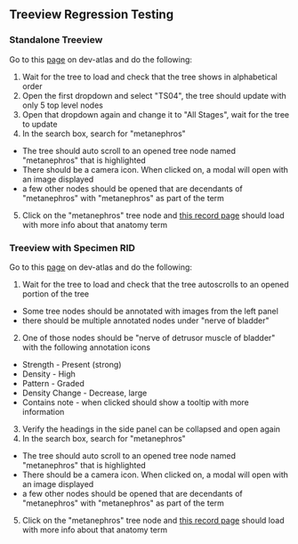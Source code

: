 ## Treeview Regression Testing

### Standalone Treeview

Go to this [page](https://dev.derivacloud.org/deriva-webapps/treeview/) on dev-atlas and do the following:
 1. Wait for the tree to load and check that the tree shows in alphabetical order
 2. Open the first dropdown and select "TS04", the tree should update with only 5 top level nodes
 3. Open that dropdown again and change it to "All Stages", wait for the tree to update
 4. In the search box, search for "metanephros"
   - The tree should auto scroll to an opened tree node named "metanephros" that is highlighted
   - There should be a camera icon. When clicked on, a modal will open with an image displayed
   - a few other nodes should be opened that are decendants of "metanephros" with "metanephros" as part of the term
 5. Click on the "metanephros" tree node and [this record page](https://dev.derivacloud.org/chaise/record/#2/Vocabulary:Anatomy/RID=14-4RVY) should load with more info about that anatomy term


### Treeview with Specimen RID

Go to this [page](https://dev.derivacloud.org/deriva-webapps/treeview/?Specimen_RID=N-GXA4) on dev-atlas and do the following:
 1. Wait for the tree to load and check that the tree autoscrolls to an opened portion of the tree
   - Some tree nodes should be annotated with images from the left panel
   - there should be multiple annotated nodes under "nerve of bladder"
 2. One of those nodes should be "nerve of detrusor muscle of bladder" with the following annotation icons
   - Strength - Present (strong)
   - Density - High
   - Pattern - Graded
   - Density Change - Decrease, large
   - Contains note - when clicked should show a tooltip with more information
 3. Verify the headings in the side panel can be collapsed and open again
 4. In the search box, search for "metanephros"
   - The tree should auto scroll to an opened tree node named "metanephros" that is highlighted
   - There should be a camera icon. When clicked on, a modal will open with an image displayed
   - a few other nodes should be opened that are decendants of "metanephros" with "metanephros" as part of the term
 5. Click on the "metanephros" tree node and [this record page](https://dev.derivacloud.org/chaise/record/#2/Vocabulary:Anatomy/RID=14-4RVY) should load with more info about that anatomy term
